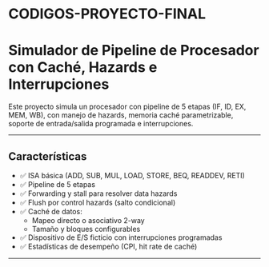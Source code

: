 # CODIGOS-PROYECTO-FINAL


# Simulador de Pipeline de Procesador con Caché, Hazards e Interrupciones

Este proyecto simula un procesador con pipeline de 5 etapas (IF, ID, EX, MEM, WB), con manejo de hazards, memoria caché parametrizable, soporte de entrada/salida programada e interrupciones.

---

## Características

- ✅ ISA básica (ADD, SUB, MUL, LOAD, STORE, BEQ, READDEV, RETI)
- ✅ Pipeline de 5 etapas
- ✅ Forwarding y stall para resolver data hazards
- ✅ Flush por control hazards (salto condicional)
- ✅ Caché de datos:
  - Mapeo directo o asociativo 2-way
  - Tamaño y bloques configurables
- ✅ Dispositivo de E/S ficticio con interrupciones programadas
- ✅ Estadísticas de desempeño (CPI, hit rate de caché)

---



